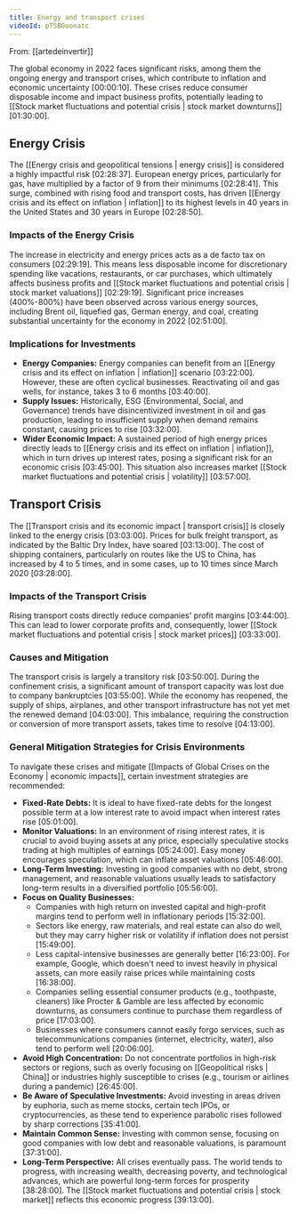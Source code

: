 ```yaml
---
title: Energy and transport crises
videoId: pTSB0oonatc
---
```


From: [[artedeinvertir]] <br/> 

The global economy in 2022 faces significant risks, among them the ongoing energy and transport crises, which contribute to inflation and economic uncertainty <a class="yt-timestamp" data-t="00:00:10">[00:00:10]</a>. These crises reduce consumer disposable income and impact business profits, potentially leading to [[Stock market fluctuations and potential crisis | stock market downturns]] <a class="yt-timestamp" data-t="01:30:00">[01:30:00]</a>.

## Energy Crisis

The [[Energy crisis and geopolitical tensions | energy crisis]] is considered a highly impactful risk <a class="yt-timestamp" data-t="02:28:37">[02:28:37]</a>. European energy prices, particularly for gas, have multiplied by a factor of 9 from their minimums <a class="yt-timestamp" data-t="02:28:41">[02:28:41]</a>. This surge, combined with rising food and transport costs, has driven [[Energy crisis and its effect on inflation | inflation]] to its highest levels in 40 years in the United States and 30 years in Europe <a class="yt-timestamp" data-t="02:28:50">[02:28:50]</a>.

### Impacts of the Energy Crisis

The increase in electricity and energy prices acts as a de facto tax on consumers <a class="yt-timestamp" data-t="02:29:19">[02:29:19]</a>. This means less disposable income for discretionary spending like vacations, restaurants, or car purchases, which ultimately affects business profits and [[Stock market fluctuations and potential crisis | stock market valuations]] <a class="yt-timestamp" data-t="02:29:19">[02:29:19]</a>. Significant price increases (400%-800%) have been observed across various energy sources, including Brent oil, liquefied gas, German energy, and coal, creating substantial uncertainty for the economy in 2022 <a class="yt-timestamp" data-t="02:51:00">[02:51:00]</a>.

### Implications for Investments

*   **Energy Companies:** Energy companies can benefit from an [[Energy crisis and its effect on inflation | inflation]] scenario <a class="yt-timestamp" data-t="03:22:00">[03:22:00]</a>. However, these are often cyclical businesses. Reactivating oil and gas wells, for instance, takes 3 to 6 months <a class="yt-timestamp" data-t="03:40:00">[03:40:00]</a>.
*   **Supply Issues:** Historically, ESG (Environmental, Social, and Governance) trends have disincentivized investment in oil and gas production, leading to insufficient supply when demand remains constant, causing prices to rise <a class="yt-timestamp" data-t="03:32:00">[03:32:00]</a>.
*   **Wider Economic Impact:** A sustained period of high energy prices directly leads to [[Energy crisis and its effect on inflation | inflation]], which in turn drives up interest rates, posing a significant risk for an economic crisis <a class="yt-timestamp" data-t="03:45:00">[03:45:00]</a>. This situation also increases market [[Stock market fluctuations and potential crisis | volatility]] <a class="yt-timestamp" data-t="03:57:00">[03:57:00]</a>.

## Transport Crisis

The [[Transport crisis and its economic impact | transport crisis]] is closely linked to the energy crisis <a class="yt-timestamp" data-t="03:03:00">[03:03:00]</a>. Prices for bulk freight transport, as indicated by the Baltic Dry Index, have soared <a class="yt-timestamp" data-t="03:13:00">[03:13:00]</a>. The cost of shipping containers, particularly on routes like the US to China, has increased by 4 to 5 times, and in some cases, up to 10 times since March 2020 <a class="yt-timestamp" data-t="03:28:00">[03:28:00]</a>.

### Impacts of the Transport Crisis

Rising transport costs directly reduce companies' profit margins <a class="yt-timestamp" data-t="03:44:00">[03:44:00]</a>. This can lead to lower corporate profits and, consequently, lower [[Stock market fluctuations and potential crisis | stock market prices]] <a class="yt-timestamp" data-t="03:33:00">[03:33:00]</a>.

### Causes and Mitigation

The transport crisis is largely a transitory risk <a class="yt-timestamp" data-t="03:50:00">[03:50:00]</a>. During the confinement crisis, a significant amount of transport capacity was lost due to company bankruptcies <a class="yt-timestamp" data-t="03:55:00">[03:55:00]</a>. While the economy has reopened, the supply of ships, airplanes, and other transport infrastructure has not yet met the renewed demand <a class="yt-timestamp" data-t="04:03:00">[04:03:00]</a>. This imbalance, requiring the construction or conversion of more transport assets, takes time to resolve <a class="yt-timestamp" data-t="04:13:00">[04:13:00]</a>.

### General Mitigation Strategies for Crisis Environments

To navigate these crises and mitigate [[Impacts of Global Crises on the Economy | economic impacts]], certain investment strategies are recommended:
*   **Fixed-Rate Debts:** It is ideal to have fixed-rate debts for the longest possible term at a low interest rate to avoid impact when interest rates rise <a class="yt-timestamp" data-t="05:01:00">[05:01:00]</a>.
*   **Monitor Valuations:** In an environment of rising interest rates, it is crucial to avoid buying assets at any price, especially speculative stocks trading at high multiples of earnings <a class="yt-timestamp" data-t="05:24:00">[05:24:00]</a>. Easy money encourages speculation, which can inflate asset valuations <a class="yt-timestamp" data-t="05:46:00">[05:46:00]</a>.
*   **Long-Term Investing:** Investing in good companies with no debt, strong management, and reasonable valuations usually leads to satisfactory long-term results in a diversified portfolio <a class="yt-timestamp" data-t="05:56:00">[05:56:00]</a>.
*   **Focus on Quality Businesses:**
    *   Companies with high return on invested capital and high-profit margins tend to perform well in inflationary periods <a class="yt-timestamp" data-t="15:32:00">[15:32:00]</a>.
    *   Sectors like energy, raw materials, and real estate can also do well, but they may carry higher risk or volatility if inflation does not persist <a class="yt-timestamp" data-t="15:49:00">[15:49:00]</a>.
    *   Less capital-intensive businesses are generally better <a class="yt-timestamp" data-t="16:23:00">[16:23:00]</a>. For example, Google, which doesn't need to invest heavily in physical assets, can more easily raise prices while maintaining costs <a class="yt-timestamp" data-t="16:38:00">[16:38:00]</a>.
    *   Companies selling essential consumer products (e.g., toothpaste, cleaners) like Procter & Gamble are less affected by economic downturns, as consumers continue to purchase them regardless of price <a class="yt-timestamp" data-t="17:03:00">[17:03:00]</a>.
    *   Businesses where consumers cannot easily forgo services, such as telecommunications companies (internet, electricity, water), also tend to perform well <a class="yt-timestamp" data-t="20:06:00">[20:06:00]</a>.
*   **Avoid High Concentration:** Do not concentrate portfolios in high-risk sectors or regions, such as overly focusing on [[Geopolitical risks | China]] or industries highly susceptible to crises (e.g., tourism or airlines during a pandemic) <a class="yt-timestamp" data-t="26:45:00">[26:45:00]</a>.
*   **Be Aware of Speculative Investments:** Avoid investing in areas driven by euphoria, such as meme stocks, certain tech IPOs, or cryptocurrencies, as these tend to experience parabolic rises followed by sharp corrections <a class="yt-timestamp" data-t="35:41:00">[35:41:00]</a>.
*   **Maintain Common Sense:** Investing with common sense, focusing on good companies with low debt and reasonable valuations, is paramount <a class="yt-timestamp" data-t="37:31:00">[37:31:00]</a>.
*   **Long-Term Perspective:** All crises eventually pass. The world tends to progress, with increasing wealth, decreasing poverty, and technological advances, which are powerful long-term forces for prosperity <a class="yt-timestamp" data-t="38:28:00">[38:28:00]</a>. The [[Stock market fluctuations and potential crisis | stock market]] reflects this economic progress <a class="yt-timestamp" data-t="39:13:00">[39:13:00]</a>.